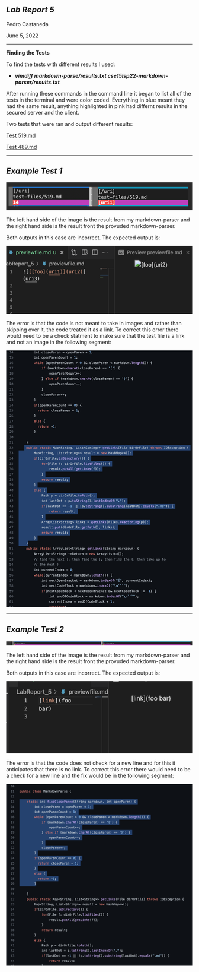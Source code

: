 ***Lab Report 5***
--

Pedro Castaneda

June 5, 2022

---

**Finding the Tests**

To find the tests with different results I used:

- ***vimdiff markdown-parse/results.txt cse15lsp22-markdown-parser/results.txt***

After running these commands in the command line it began to list all of the tests in the terminal and were color coded. Everything in blue meant they had the same result, anything highlighted in pink had differnt results in the secured server and the client.

Two tests that were ran and output different results:

[Test 519.md](https://github.com/nidhidhamnani/markdown-parser/blob/main/test-files/519.md)

[Test 489.md](https://github.com/nidhidhamnani/markdown-parser/blob/main/test-files/489.md)

---

***Example Test 1***
--

![519small.png](519small.png)

The left hand side of the image is the result from my markdown-parser and the right hand side is the result front the provuded markdown-parser.

Both outputs in this case are incorrect. The expected output is:

![Expected1](expected1.png)

The error is that the code is not meant to take in images and rather than skipping over it, the code treated it as a link. To correct this error there would need to be a check statment to make sure that the test file is a link and not an image in the following segment:

![fix1](fix1.png)

---

***Example Test 2***
--


![489.png](489.png)

The left hand side of the image is the result from my markdown-parser and the right hand side is the result front the provuded markdown-parser.

Both outputs in this case are incorrect. The expected output is:

![Expected2](expected2.png)

The error is that the code does not check for a new line and for this it anticipates that there is no link. To correct this error there would need to be a check for a new line and the fix would be in the following segment:

![fix2](fix2.png)





